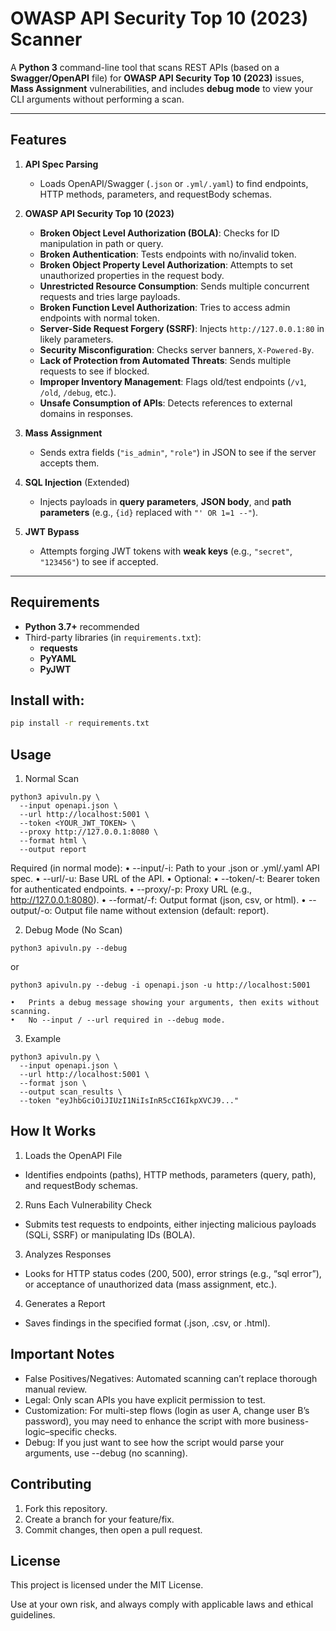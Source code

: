 # OWASP API Security Top 10 (2023) Scanner

A **Python 3** command-line tool that scans REST APIs (based on a **Swagger/OpenAPI** file) for **OWASP API Security Top 10 (2023)** issues, **Mass Assignment** vulnerabilities, and includes **debug mode** to view your CLI arguments without performing a scan.

---

## Features

1. **API Spec Parsing**  
   - Loads OpenAPI/Swagger (`.json` or `.yml/.yaml`) to find endpoints, HTTP methods, parameters, and requestBody schemas.

2. **OWASP API Security Top 10 (2023)**  
   - **Broken Object Level Authorization (BOLA)**: Checks for ID manipulation in path or query.  
   - **Broken Authentication**: Tests endpoints with no/invalid token.  
   - **Broken Object Property Level Authorization**: Attempts to set unauthorized properties in the request body.  
   - **Unrestricted Resource Consumption**: Sends multiple concurrent requests and tries large payloads.  
   - **Broken Function Level Authorization**: Tries to access admin endpoints with normal token.  
   - **Server-Side Request Forgery (SSRF)**: Injects `http://127.0.0.1:80` in likely parameters.  
   - **Security Misconfiguration**: Checks server banners, `X-Powered-By`.  
   - **Lack of Protection from Automated Threats**: Sends multiple requests to see if blocked.  
   - **Improper Inventory Management**: Flags old/test endpoints (`/v1`, `/old`, `/debug`, etc.).  
   - **Unsafe Consumption of APIs**: Detects references to external domains in responses.

3. **Mass Assignment**  
   - Sends extra fields (`"is_admin"`, `"role"`) in JSON to see if the server accepts them.

4. **SQL Injection** (Extended)  
   - Injects payloads in **query parameters**, **JSON body**, and **path parameters** (e.g., `{id}` replaced with `"' OR 1=1 --"`).

5. **JWT Bypass**  
   - Attempts forging JWT tokens with **weak keys** (e.g., `"secret"`, `"123456"`) to see if accepted.

---

## Requirements

- **Python 3.7+** recommended
- Third-party libraries (in `requirements.txt`):
  - **requests**
  - **PyYAML**
  - **PyJWT**

## Install with:
```bash
pip install -r requirements.txt
```

## Usage
1. Normal Scan
 
```
python3 apivuln.py \
  --input openapi.json \
  --url http://localhost:5001 \
  --token <YOUR_JWT_TOKEN> \
  --proxy http://127.0.0.1:8080 \
  --format html \
  --output report
```

Required (in normal mode):
•	--input/-i: Path to your .json or .yml/.yaml API spec.
•	--url/-u: Base URL of the API.
•	Optional:
•	--token/-t: Bearer token for authenticated endpoints.
•	--proxy/-p: Proxy URL (e.g., http://127.0.0.1:8080).
•	--format/-f: Output format (json, csv, or html).
•	--output/-o: Output file name without extension (default: report).

2. Debug Mode (No Scan)
```
python3 apivuln.py --debug
```

or

```
python3 apivuln.py --debug -i openapi.json -u http://localhost:5001
```
	•	Prints a debug message showing your arguments, then exits without scanning.
	•	No --input / --url required in --debug mode.

3. Example
```
python3 apivuln.py \
  --input openapi.json \
  --url http://localhost:5001 \
  --format json \
  --output scan_results \
  --token "eyJhbGciOiJIUzI1NiIsInR5cCI6IkpXVCJ9..."
```
## How It Works
1. Loads the OpenAPI File
- Identifies endpoints (paths), HTTP methods, parameters (query, path), and requestBody schemas.

2. Runs Each Vulnerability Check
- Submits test requests to endpoints, either injecting malicious payloads (SQLi, SSRF) or manipulating IDs (BOLA).

3. Analyzes Responses
- Looks for HTTP status codes (200, 500), error strings (e.g., “sql error”), or acceptance of unauthorized data (mass assignment, etc.).

4. Generates a Report
- Saves findings in the specified format (.json, .csv, or .html).

## Important Notes
- False Positives/Negatives: Automated scanning can’t replace thorough manual review.
- Legal: Only scan APIs you have explicit permission to test.
- Customization: For multi-step flows (login as user A, change user B’s password), you may need to enhance the script with more business-logic–specific checks.
- Debug: If you just want to see how the script would parse your arguments, use --debug (no scanning).

## Contributing
1. Fork this repository.
2. Create a branch for your feature/fix.
3. Commit changes, then open a pull request.

## License

This project is licensed under the MIT License.

Use at your own risk, and always comply with applicable laws and ethical guidelines.

